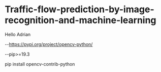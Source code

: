 # Traffic-flow-prediction-by-image-recognition-and-machine-learning

Hello Adrian

--https://pypi.org/project/opencv-python/

--pip>=19.3

pip install opencv-contrib-python
